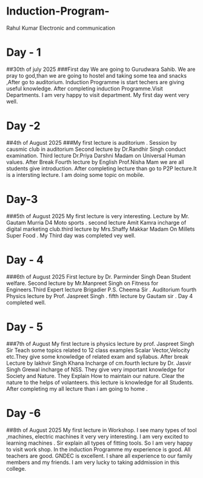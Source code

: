 # Induction-Program-
Rahul Kumar Electronic and communication 
# Day - 1
##30th of july 2025
###First day We are going to Gurudwara Sahib. We are pray to god,than we are going to hostel and taking some tea and snacks ,After go to auditorium. Induction Programme is start techers are giving useful knowledge. After completing induction Programme.Visit Departments. I am very happy to visit department. My first day went very well.
# Day -2
##4th of August 2025
###My first lecture is auditorium . Session by causmic club in auditorium 
Second lecture by Dr.Randhir Singh conduct examination. Third lecture Dr.Priya Darshni Madam on Universal Human values. After Break Fourth lecture by English Prof.Nisha Mam we are all students give introduction. After completing lecture than go to P2P lecture.It is a intersting lecture. I am doing some topic on mobile.
# Day-3
###5th of August 2025
My first lecture is very interesting. Lecture by Mr. Gautam Murria D4 Moto sports  . second lecture Amit Kamra incharge of digital marketing club.third lecture by Mrs.Shaffy Makkar Madam On Millets Super Food . My Third day was completed vey well.
# Day - 4 
###6th of August 2025
First lecture by Dr. Parminder Singh Dean Student welfare. Second lecture by Mr.Manpreet Singh on Fitness for Engineers.Third Expert lecture Brigadier P.S. Cheema Sir . Auditorium fourth Physics lecture by Prof. Jaspreet Singh . fifth lecture by Gautam sir . Day 4 completed well.
# Day - 5 
###7th of August 
My first lecture is physics lecture by prof. Jaspreet Singh Sir Teach some topics related to 12 class examples Scalar Vector,Velocity etc.They give some knowledge of related exam and syllabus. After break Lecture by lakhvir Singh Khana Incharge of cm.fourth lecture by Dr. Jasvir Singh Grewal incharge of NSS. They give very important knowledge for Society and Nature. They Explain How to maintain our nature. Clear the nature to the helps of volanteers. this lecture is knowledge for all Students. After completing my all lecture than i am going to home . 
# Day -6
##8th of August 2025
My first lecture in Workshop. I see many types of tool ,machines, electric machines it very very interesting. I am very excited to learning machines . Sir explain all types of fitting tools. So I am very happy to visit work shop. 
In the induction Programme my experience is good. All teachers are good. GNDEC is excellent. I share all experience to our family members and my friends. I am very lucky to taking addmission in this college. 
